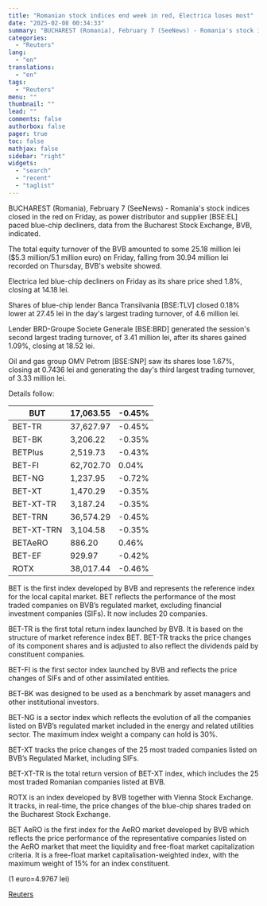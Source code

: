 ```yaml
---
title: "Romanian stock indices end week in red, Electrica loses most"
date: "2025-02-08 00:34:33"
summary: "BUCHAREST (Romania), February 7 (SeeNews) - Romania's stock indices closed in the red on Friday, as power distributor and supplier [BSE:EL] paced blue-chip decliners, data from the Bucharest Stock Exchange, BVB, indicated.The total equity turnover of the BVB amounted to some 25.18 million lei ($5.3 million/5.1 million euro) on Friday,..."
categories:
  - "Reuters"
lang:
  - "en"
translations:
  - "en"
tags:
  - "Reuters"
menu: ""
thumbnail: ""
lead: ""
comments: false
authorbox: false
pager: true
toc: false
mathjax: false
sidebar: "right"
widgets:
  - "search"
  - "recent"
  - "taglist"
---
```


BUCHAREST (Romania), February 7 (SeeNews) - Romania's stock indices closed in the red on Friday, as power distributor and supplier [BSE:EL] paced blue-chip decliners, data from the Bucharest Stock Exchange, BVB, indicated.

The total equity turnover of the BVB amounted to some 25.18 million lei ($5.3 million/5.1 million euro) on Friday, falling from 30.94 million lei recorded on Thursday, BVB's website showed.

Electrica led blue-chip decliners on Friday as its share price shed 1.8%, closing at 14.18 lei.

Shares of blue-chip lender Banca Transilvania [BSE:TLV] closed 0.18% lower at 27.45 lei in the day's largest trading turnover, of 4.6 million lei.

Lender BRD-Groupe Societe Generale [BSE:BRD] generated the session's second largest trading turnover, of 3.41 million lei, after its shares gained 1.09%, closing at 18.52 lei.

Oil and gas group OMV Petrom [BSE:SNP] saw its shares lose 1.67%, closing at 0.7436 lei and generating the day's third largest trading turnover, of 3.33 million lei.

Details follow:

| BUT | 17,063.55 | -0.45% |
| --- | --- | --- |
| BET-TR | 37,627.97 | -0.45% |
| BET-BK | 3,206.22 | -0.35% |
| BETPlus | 2,519.73 | -0.43% |
| BET-FI | 62,702.70 | 0.04% |
| BET-NG | 1,237.95 | -0.72% |
| BET-XT | 1,470.29 | -0.35% |
| BET-XT-TR | 3,187.24 | -0.35% |
| BET-TRN | 36,574.29 | -0.45% |
| BET-XT-TRN | 3,104.58 | -0.35% |
| BETAeRO | 886.20 | 0.46% |
| BET-EF | 929.97 | -0.42% |
| ROTX | 38,017.44 | -0.46% |

BET is the first index developed by BVB and represents the reference index for the local capital market. BET reflects the performance of the most traded companies on BVB’s regulated market, excluding financial investment companies (SIFs). It now includes 20 companies.

BET-TR is the first total return index launched by BVB. It is based on the structure of market reference index BET. BET-TR tracks the price changes of its component shares and is adjusted to also reflect the dividends paid by constituent companies.

BET-FI is the first sector index launched by BVB and reflects the price changes of SIFs and of other assimilated entities.

BET-BK was designed to be used as a benchmark by asset managers and other institutional investors.

BET-NG is a sector index which reflects the evolution of all the companies listed on BVB’s regulated market included in the energy and related utilities sector. The maximum index weight a company can hold is 30%.

BET-XT tracks the price changes of the 25 most traded companies listed on BVB’s Regulated Market, including SIFs.

BET-XT-TR is the total return version of BET-XT index, which includes the 25 most traded Romanian companies listed at BVB.

ROTX is an index developed by BVB together with Vienna Stock Exchange. It tracks, in real-time, the price changes of the blue-chip shares traded on the Bucharest Stock Exchange.

BET AeRO is the first index for the AeRO market developed by BVB which reflects the price performance of the representative companies listed on the AeRO market that meet the liquidity and free-float market capitalization criteria. It is a free-float market capitalisation-weighted index, with the maximum weight of 15% for an index constituent.

(1 euro=4.9767 lei)

[Reuters](https://www.tradingview.com/news/reuters.com,2025-02-07:newsml_SEE2bv6ba:0-romanian-stock-indices-end-week-in-red-electrica-loses-most/)
